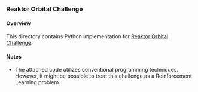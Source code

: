### Reaktor Orbital Challenge

#### Overview
This directory contains Python implementation for [Reaktor Orbital Challenge](https://reaktor.com/orbital-challenge/).

#### Notes
* The attached code utilizes conventional programming techniques. However, it might be possible to treat this challenge as a Reinforcement Learning problem.
